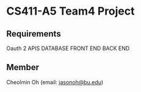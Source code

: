 # CS411-A5 Team4 Project
## Requirements
Oauth
2 APIS
DATABASE
FRONT END
BACK END
## Member
Cheolmin Oh (email: jasonoh@bu.edu)
